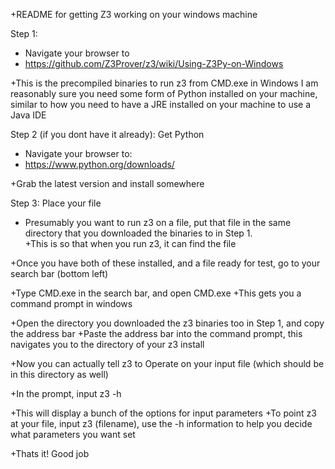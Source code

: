 +README for getting Z3 working on your windows machine
 
 Step 1:
 +  Navigate your browser to
 +    https://github.com/Z3Prover/z3/wiki/Using-Z3Py-on-Windows  
 
 +This is the precompiled binaries to run z3 from CMD.exe in Windows
   I am reasonably sure you need some form of Python installed on your machine,
   similar to how you need to have a JRE installed on your machine to use a Java IDE
 
 Step 2 (if you dont have it already): Get Python
 +  Navigate your browser to:
 +    https://www.python.org/downloads/
   
 +Grab the latest version and install somewhere
 
 Step 3: Place your file
 +  Presumably you want to run z3 on a file, put that file in the same directory that you downloaded the binaries to
     in Step 1.  
 +This is so that when you run z3, it can find the file
 
 +Once you have both of these installed, and a file ready for test, go to your search bar (bottom left)
 
 +Type CMD.exe in the search bar, and open CMD.exe
 +This gets you a command prompt in windows
 
 +Open the directory you downloaded the z3 binaries too in Step 1, and copy the address bar
 +Paste the address bar into the command prompt, 
 this navigates you to the directory of your z3 install
 
 +Now you can actually tell z3 to Operate on your input file (which should be in this directory as well)
 
 +In the prompt, input z3 -h
 
 +This will display a bunch of the options for input parameters
 +To point z3 at your file, input z3 (filename), use the -h information to help you decide what parameters you want set

 +Thats it!  Good job
